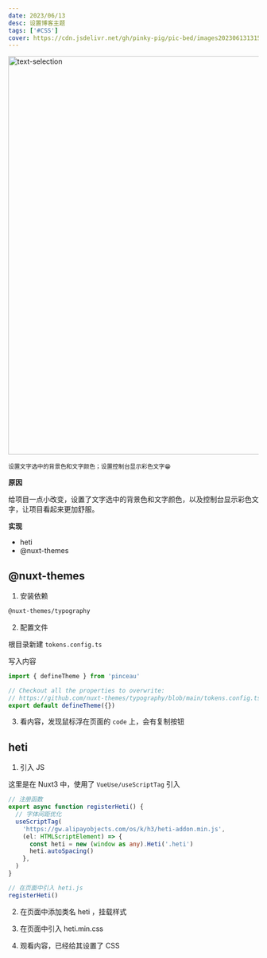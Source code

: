 ```yaml
---
date: 2023/06/13
desc: 设置博客主题
tags: ['#CSS']
cover: https://cdn.jsdelivr.net/gh/pinky-pig/pic-bed/images20230613131546.png
---
```


<img loading="lazy" alt="text-selection" decoding="async" data-nimg="fill" src="https://cdn.jsdelivr.net/gh/pinky-pig/pic-bed/imagesselection.gif" width=800 />  

<small>设置文字选中的背景色和文字颜色；设置控制台显示彩色文字😁</small>  

**原因**

给项目一点小改变，设置了文字选中的背景色和文字颜色，以及控制台显示彩色文字，让项目看起来更加舒服。

**实现**

- heti
- @nuxt-themes


## @nuxt-themes

1. 安装依赖

```bash
@nuxt-themes/typography
```

2. 配置文件

根目录新建 `tokens.config.ts`

写入内容

```ts
import { defineTheme } from 'pinceau'

// Checkout all the properties to overwrite:
// https://github.com/nuxt-themes/typography/blob/main/tokens.config.ts
export default defineTheme({})
```

3. 看内容，发现鼠标浮在页面的 `code` 上，会有复制按钮

## heti

1. 引入 JS

这里是在 Nuxt3 中，使用了 `VueUse/useScriptTag` 引入

```ts
// 注册函数
export async function registerHeti() {
  // 字体间距优化
  useScriptTag(
    'https://gw.alipayobjects.com/os/k/h3/heti-addon.min.js',
    (el: HTMLScriptElement) => {
      const heti = new (window as any).Heti('.heti')
      heti.autoSpacing()
    },
  )
}
```

```ts
// 在页面中引入 heti.js
registerHeti()
```

2. 在页面中添加类名 heti ，挂载样式

3. 在页面中引入 heti.min.css

4. 观看内容，已经给其设置了 CSS

